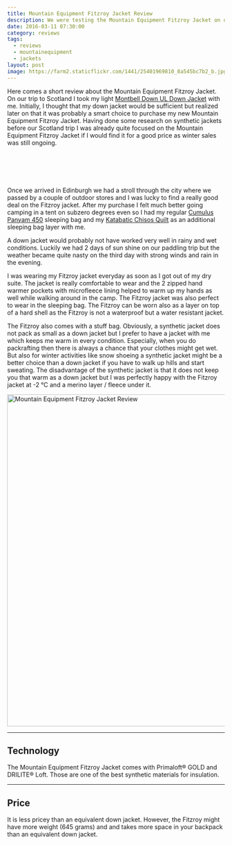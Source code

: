 ```yaml
---
title: Mountain Equipment Fitzroy Jacket Review
description: We were testing the Mountain Equipment Fitzroy Jacket on our packrafting trip in Scotland
date: 2016-03-11 07:30:00
category: reviews
tags:
  - reviews
  - mountainequipment
  - jackets
layout: post
image: https://farm2.staticflickr.com/1441/25401969810_8a545bc7b2_b.jpg
---
```

Here comes a short review about the Mountain Equipment Fitzroy Jacket. On our trip to Scotland I took my light <a href="http://www.hikeventures.com/gear-review-montbell-u-dot-l-down-parka/">Montbell Down UL Down Jacket</a> with me. Initially, I thought that my down jacket would be sufficient but realized later on that it was probably a smart choice to purchase my new Mountain Equipment Fitzroy Jacket. Having done some research on synthetic jackets before our Scotland trip I was already quite focused on the Mountain Equipment Fitzroy Jacket if I would find it for a good price as winter sales was still ongoing.

<amp-img src="https://farm2.staticflickr.com/1441/25401969810_8a545bc7b2_b.jpg" layout="responsive" width="1024" height="768" alt="Mountain Equipment Fitzroy Jacket Review"></amp-img>
<br>
<!--more-->

<br>
<script src="//z-na.amazon-adsystem.com/widgets/onejs?MarketPlace=US&adInstanceId=cc781bfd-577f-4efb-9da6-75cb9fc7d1c2"></script>
<br>


Once we arrived in Edinburgh we had a stroll through the city where we passed by a couple of outdoor stores and I was lucky to find a really good deal on the Fitzroy jacket. After my purchase I felt much better going camping in a tent on subzero degrees even so I had my regular <a href="http://www.hikeventures.com/cumulus-panyam-450/">Cumulus Panyam 450</a> sleeping bag and my <a href="http://www.hikeventures.com/gear-review-katabatic-gear-chisos/">Katabatic Chisos Quilt</a> as an additional sleeping bag layer with me.

A down jacket would probably not have worked very well in rainy and wet conditions. Luckily we had 2 days of sun shine on our paddling trip but the weather became quite nasty on the third day with strong winds and rain in the evening.

I was wearing my Fitzroy jacket everyday as soon as I got out of my dry suite. The jacket is really comfortable to wear and the 2 zipped hand warmer pockets with microfleece lining helped to warm up my hands as well while walking around in the camp. The Fitzroy jacket was also perfect to wear in the sleeping bag. The Fitzroy can be worn also as a layer on top of a hard shell as the Fitzroy is not a waterproof but a water resistant jacket.

The Fitzroy also comes with a stuff bag. Obviously, a synthetic jacket does not pack as small as a down jacket but I prefer to have a jacket with me which keeps me warm in every condition. Especially, when you do packrafting then there is always a chance that your clothes might get wet. But also for winter activities like snow shoeing a synthetic jacket might be a better choice than a down jacket if you have to walk up hills and start sweating. The disadvantage of the synthetic jacket is that it does not keep you that warm as a down jacket but I was perfectly happy with the Fitzroy jacket at -2 °C and a merino layer / fleece under it.

<a data-flickr-embed="true"  href="https://www.flickr.com/photos/90204224@N07/25610109461/in/dateposted-public/" title="Mountain Equipment Fitzroy Jacket Review"><img src="https://farm2.staticflickr.com/1647/25610109461_6e4f8d7348_b.jpg" width="1024" height="768" alt="Mountain Equipment Fitzroy Jacket Review"></a><script async src="//embedr.flickr.com/assets/client-code.js" charset="utf-8"></script>

---

## Technology
The Mountain Equipment Fitzroy Jacket comes with Primaloft® GOLD and DRILITE® Loft. Those are one of the best synthetic materials for insulation.

---

## Price
It is less pricey than an equivalent down jacket. However, the Fitzroy might have more weight (645 grams) and and takes more space in your backpack than an equivalent down jacket.
